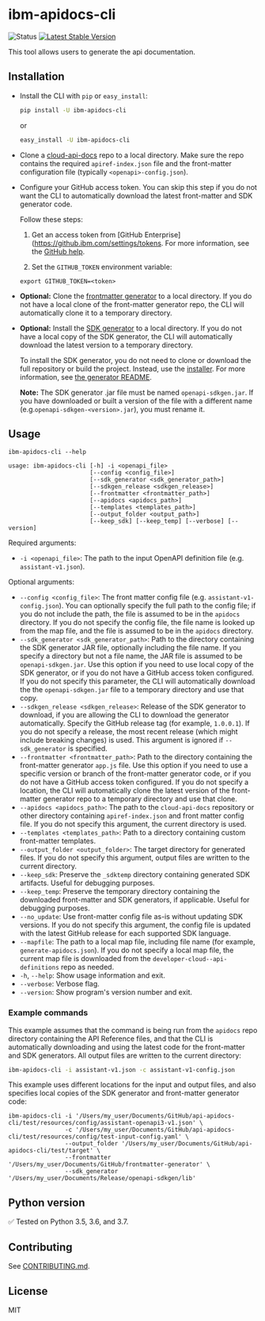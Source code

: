 ﻿# ibm-apidocs-cli
![Status](https://img.shields.io/badge/status-beta-yellow.svg)
[![Latest Stable Version](https://img.shields.io/pypi/v/ibm-apidocs-cli.svg)](https://pypi.python.org/pypi/ibm-apidocs-cli)

This tool allows users to generate the api documentation.

## Installation

- Install the CLI with `pip` or `easy_install`:

    ```bash
    pip install -U ibm-apidocs-cli
    ```

    or

    ```bash
    easy_install -U ibm-apidocs-cli
    ```

- Clone a [cloud-api-docs](https://github.ibm.com/cloud-api-docs) repo to a local directory. Make sure the repo contains the required `apiref-index.json` file and the front-matter configuration file (typically `<openapi>-config.json`).

- Configure your GitHub access token. You can skip this step if you do not want the CLI to automatically download the latest front-matter and SDK generator code.

  Follow these steps:

  1. Get an access token from [GitHub Enterprise](https://github.ibm.com/settings/tokens. For more information, see the [GitHub help](https://help.github.com/en/articles/creating-a-personal-access-token-for-the-command-line).

  1. Set the `GITHUB_TOKEN` environment variable:

    ```
    export GITHUB_TOKEN=<token>
    ```

- **Optional:** Clone the [frontmatter generator](https://github.ibm.com/cloud-doc-build/frontmatter-generator) to a local directory. If you do not have a local clone of the front-matter generator repo, the CLI will automatically clone it to a temporary directory.

- **Optional:** Install the [SDK generator](https://github.ibm.com/CloudEngineering/openapi-sdkgen/releases) to a local directory. If you do not have a local copy of the SDK generator, the CLI will automatically download the latest version to a temporary directory.

  To install the SDK generator, you do not need to clone or download the full repository or build the project. Instead, use the [installer](https://github.ibm.com/CloudEngineering/openapi-sdkgenreleases). For more information, see [the generator README](https://github.ibm.comCloudEngineering/openapi-sdkgen#using-a-pre-built-installer).

  **Note:** The SDK generator .jar file must be named `openapi-sdkgen.jar`. If you have downloaded or built a version of the file with a different name (e.g.`openapi-sdkgen-<version>.jar`), you must rename it.

## Usage

```
ibm-apidocs-cli --help
```

```
usage: ibm-apidocs-cli [-h] -i <openapi_file>
                       [--config <config_file>]
                       [--sdk_generator <sdk_generator_path>]
                       [--sdkgen_release <sdkgen_release>]
                       [--frontmatter <frontmatter_path>]
                       [--apidocs <apidocs_path>]
                       [--templates <templates_path>]
                       [--output_folder <output_path>]
                       [--keep_sdk] [--keep_temp] [--verbose] [--version]
```

Required arguments:

- `-i <openapi_file>`: The path to the input OpenAPI definition file (e.g. `assistant-v1.json`).

Optional arguments:

- `--config <config_file>`: The front matter config file (e.g. `assistant-v1-config.json`). You can optionally specify the full path to the config file; if you do not include the path, the file is assumed to be in the `apidocs` directory. If you do not specify the config file, the file name is looked up from the map file, and the file is assumed to be in the
`apidocs` directory.
- `--sdk_generator <sdk_generator_path>`: Path to the directory containing the SDK generator JAR file, optionally including the file name. If you specify a directory but not a file name, the JAR file is assumed to be `openapi-sdkgen.jar`. Use this option if you need to use local copy of the SDK generator, or if you do not have a GitHub access token configured. If you do not specify this parameter, the CLI will automatically download the the `openapi-sdkgen.jar` file to a temporary directory and use that copy.
- `--sdkgen_release <sdkgen_release>`: Release of the SDK generator to download, if you are allowing the CLI to download the generator automatically. Specify the GitHub release tag (for example, `1.0.0.1`). If you do not specify a release, the most recent release (which might include breaking changes) is used. This argument is ignored if `--sdk_generator` is specified.
- `--frontmatter <frontmatter_path>`: Path to the directory containing the front-matter generator `app.js` file. Use this option if you need to use a specific version or branch of the front-matter generator code, or if you do not have a GitHub access token configured. If you do not specify a location, the CLI will automatically clone the latest version of the front-matter generator repo to a temporary directory and use that clone.
- `--apidocs <apidocs_path>`: The path to the `cloud-api-docs` repository or other directory containing `apiref-index.json` and front matter config file. If you do not specify this argument, the current directory is used.
- `--templates <templates_path>`: Path to a directory containing custom front-matter templates.
- `--output_folder <output_folder>`: The target directory for generated files. If you do not specify this argument, output files are written to the current directory.
- `--keep_sdk`: Preserve the `_sdktemp` directory containing generated SDK artifacts. Useful for debugging purposes.
- `--keep_temp`: Preserve the temporary directory containing the downloaded front-matter and SDK generators, if applicable. Useful for debugging purposes.
- `--no_update`: Use front-matter config file as-is without updating SDK versions. If you do not specify this argument, the config file is updated with the latest GitHub release for each supported SDK language.
- `--mapfile`: The path to a local map file, including file name (for example, `generate-apidocs.json`). If you do not specify a local map file, the current map file is downloaded from the `developer-cloud--api-definitions` repo as needed.
- `-h`, `--help`: Show usage information and exit.
- `--verbose`: Verbose flag.
- `--version`: Show program's version number and exit.

### Example commands

This example assumes that the command is being run from the `apidocs` repo directory containing the API Reference files, and that the CLI is automatically downloading and using the latest code for the front-matter and SDK generators. All output files are written to the current directory:

```bash
ibm-apidocs-cli -i assistant-v1.json -c assistant-v1-config.json
```

This example uses different locations for the input and output files, and also specifies local copies of the SDK generator and front-matter generator code:

```
ibm-apidocs-cli -i '/Users/my_user/Documents/GitHub/api-apidocs-cli/test/resources/config/assistant-openapi3-v1.json' \
                -c '/Users/my_user/Documents/GitHub/api-apidocs-cli/test/resources/config/test-input-config.yaml' \
                --output_folder '/Users/my_user/Documents/GitHub/api-apidocs-cli/test/target' \
                --frontmatter '/Users/my_user/Documents/GitHub/frontmatter-generator' \
                --sdk_generator '/Users/my_user/Documents/Release/openapi-sdkgen/lib'
```

## Python version

✅ Tested on Python 3.5, 3.6, and 3.7.

## Contributing

See [CONTRIBUTING.md][CONTRIBUTING].


## License

MIT

[ibm_cloud]: https://cloud.ibm.com
[responses]: https://github.com/getsentry/responses
[requests]: http://docs.python-requests.org/en/latest/
[CONTRIBUTING]: ./CONTRIBUTING.md
